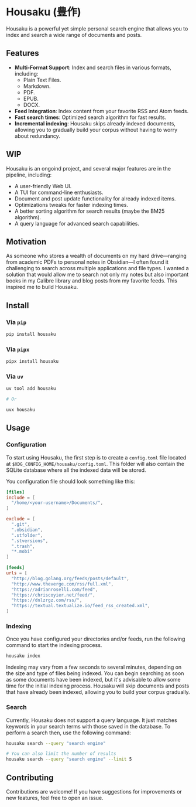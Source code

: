 # Housaku (豊作)

Housaku is a powerful yet simple personal search engine that allows you to index and search a wide range of documents and posts.

## Features

- **Multi-Format Support**: Index and search files in various formats, including:
  - Plain Text Files.
  - Markdown.
  - PDF.
  - EPUB.
  - DOCX.
- **Feed Integration**: Index content from your favorite RSS and Atom feeds.
- **Fast search times**: Optimized search algorithm for fast results.
- **Incremental indexing**: Housaku skips already indexed documents, allowing you to gradually build your corpus without having to worry about redundancy.

## WIP

Housaku is an ongoind project, and several major features are in the pipeline, including:

- A user-friendly Web UI.
- A TUI for command-line enthusiasts.
- Document and post update functionality for already indexed items.
- Optimizations tweaks for faster indexing times.
- A better sorting algorithm for search results (maybe the BM25 algorithm).
- A query language for advanced search capabilities.

## Motivation

As someone who stores a wealth of documents on my hard drive—ranging from academic PDFs to personal notes in Obsidian—I often found it challenging to search across multiple applications and file types. I wanted a solution that would allow me to search not only my notes but also important books in my Calibre library and blog posts from my favorite feeds. This inspired me to build Housaku.

## Install

### Via `pip`

```bash
pip install housaku
```

### Via `pipx`

```bash
pipx install housaku
```

### Via `uv`

```bash
uv tool add housaku

# Or

uvx housaku
```

## Usage

### Configuration

To start using Housaku, the first step is to create a `config.toml` file located at `$XDG_CONFIG_HOME/housaku/config.toml`. This folder will also contain the SQLite database where all the indexed data will be stored.

You configuration file should look something like this:

```config.toml
[files]
include = [
  "/home/<your-username>/Documents/",
]

exclude = [
  ".git",
  ".obsidian",
  ".stfolder",
  ".stversions",
  ".trash",
  "*.mobi"
]

[feeds]
urls = [
  "http://blog.golang.org/feeds/posts/default",
  "http://www.theverge.com/rss/full.xml",
  "https://adrianroselli.com/feed",
  "https://chriscoyier.net/feed/",
  "https://dnlzrgz.com/rss/",
  "https://textual.textualize.io/feed_rss_created.xml",
]
```

### Indexing

Once you have configured your directories and/or feeds, run the following command to start the indexing process.

```bash
housaku index
```

Indexing may vary from a few seconds to several minutes, depending on the size and type of files being indexed. You can begin searching as soon as some documents have been indexed, but it's advisable to allow some time for the initial indexing process. Housaku will skip documents and posts that have already been indexed, allowing you to build your corpus gradually.

### Search

Currently, Housaku does not support a query language. It just matches keywords in your search terms with those saved in the database. To perform a search then, use the following command:

```bash
housaku search --query "search engine"

# You can also limit the number of results
housaku search --query "search engine" --limit 5
```

## Contributing

Contributions are welcome! If you have suggestions for improvements or new features, feel free to open an issue.
